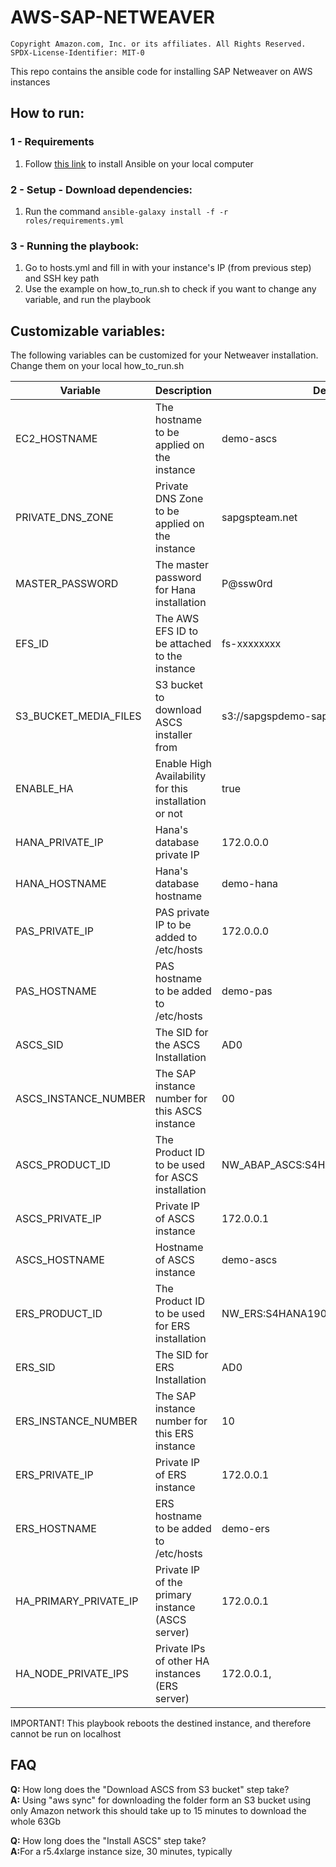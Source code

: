 # AWS-SAP-NETWEAVER

```
Copyright Amazon.com, Inc. or its affiliates. All Rights Reserved.
SPDX-License-Identifier: MIT-0
```

This repo contains the ansible code for installing SAP Netweaver on AWS instances

## How to run: 

### 1 - Requirements

1. Follow <a href=https://docs.ansible.com/ansible/latest/installation_guide/intro_installation.html#selecting-an-ansible-artifact-and-version-to-install>this link</a> to install Ansible on your local computer

### 2 - Setup - Download dependencies:
1. Run the command <code>ansible-galaxy install -f -r roles/requirements.yml</code>

### 3 - Running the playbook:
1. Go to hosts.yml and fill in with your instance's IP (from previous step) and SSH key path
2. Use the example on how_to_run.sh to check if you want to change any variable, and run the playbook

## Customizable variables:

The following variables can be customized for your Netweaver installation. Change them on your local how_to_run.sh

Variable | Description | Default Value
--- | --- | ---
EC2_HOSTNAME | The hostname to be applied on the instance | demo-ascs
PRIVATE_DNS_ZONE | Private DNS Zone to be applied on the instance | sapgspteam.net
MASTER_PASSWORD | The master password for Hana installation | P@ssw0rd
EFS_ID | The AWS EFS ID to be attached to the instance | fs-xxxxxxxx
S3_BUCKET_MEDIA_FILES | S3 bucket to download ASCS installer from | s3://sapgspdemo-sap-binaries-lw/S4H1909/
ENABLE_HA | Enable High Availability for this installation or not | true
HANA_PRIVATE_IP | Hana's database private IP | 172.0.0.0
HANA_HOSTNAME | Hana's database hostname | demo-hana
PAS_PRIVATE_IP | PAS private IP to be added to /etc/hosts | 172.0.0.0
PAS_HOSTNAME | PAS hostname to be added to /etc/hosts | demo-pas
ASCS_SID | The SID for the ASCS Installation | AD0
ASCS_INSTANCE_NUMBER | The SAP instance number for this ASCS instance | 00
ASCS_PRODUCT_ID | The Product ID to be used for ASCS installation | NW_ABAP_ASCS:S4HANA1909.CORE.HDB.ABAPHA
ASCS_PRIVATE_IP | Private IP of ASCS instance | 172.0.0.1
ASCS_HOSTNAME | Hostname of ASCS instance | demo-ascs
ERS_PRODUCT_ID | The Product ID to be used for ERS installation | NW_ERS:S4HANA1909.CORE.HDB.ABAPHA
ERS_SID | The SID for ERS Installation | AD0
ERS_INSTANCE_NUMBER | The SAP instance number for this ERS instance | 10
ERS_PRIVATE_IP | Private IP of ERS instance | 172.0.0.1
ERS_HOSTNAME | ERS hostname to be added to /etc/hosts | demo-ers
HA_PRIMARY_PRIVATE_IP | Private IP of the primary instance (ASCS server) | 172.0.0.1
HA_NODE_PRIVATE_IPS | Private IPs of other HA instances (ERS server) | 172.0.0.1,

IMPORTANT! This playbook reboots the destined instance, and therefore cannot be run on localhost

## FAQ

<b>Q:</b> How long does the "Download ASCS from S3 bucket" step take?
<br><b>A:</b> Using "aws sync" for downloading the folder form an S3 bucket using only Amazon network this should take up to 15 minutes to download the whole 63Gb

<b>Q:</b> How long does the "Install ASCS" step take?
<br><b>A:</b>For a r5.4xlarge instance size, 30 minutes, typically
